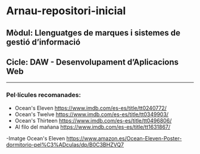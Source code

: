 # Arnau-repositori-inicial

## Mòdul: Llenguatges de marques i sistemes de gestió d’informació

## Cicle: DAW - Desenvolupament d’Aplicacions Web

---------------------------------------------------------------------

### Pel·lícules recomanades:

- Ocean's Eleven https://www.imdb.com/es-es/title/tt0240772/
- Ocean's Twelve https://www.imdb.com/es-es/title/tt0349903/
- Ocean's Thirteen https://www.imdb.com/es-es/title/tt0496806/
- Al filo del mañana https://www.imdb.com/es-es/title/tt1631867/


-Imatge Ocean's Eleven https://www.amazon.es/Ocean-Eleven-Poster-dormitorio-pel%C3%ADculas/dp/B0C3BHZVQ7
